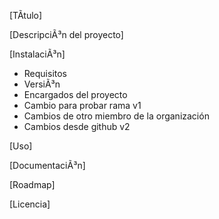 [TÃ­tulo]

[DescripciÃ³n del proyecto]

[InstalaciÃ³n]
-	Requisitos
-	VersiÃ³n
-	Encargados del proyecto
-	Cambio para probar rama v1
-	Cambios de otro miembro de la organización
-	Cambios desde github v2

[Uso]

[DocumentaciÃ³n]

[Roadmap]

[Licencia]
